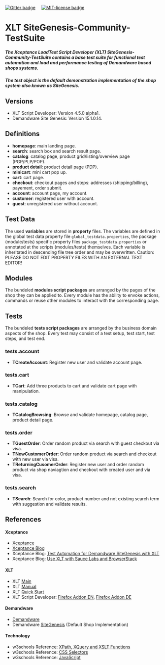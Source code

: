 <a href="https://gitter.im/dataduke/xlt-testsuite-documentation?utm_source=badge&utm_medium=badge&utm_campaign=pr-badge&utm_content=badge" target="_blank"><img src="https://badges.gitter.im/Join Chat.svg" alt="Gitter badge"></a> &nbsp; &nbsp; <a href="http://github.com/dataduke/xlt-testsuite-documentation/blob/master/LICENSE.md" target="_blank"><img src="http://img.shields.io/badge/License-MIT-blue.svg" alt="MIT-license badge"></a>

# XLT SiteGenesis-Community-TestSuite

##### The Xceptance LoadTest Script Developer (XLT) SiteGenesis-Community-TestSuite contains a base test suite for functional test automation and load and performance testing of Demandware based shops systems. 
##### The test object is the default demonstration implementation of the shop system also known as SiteGenesis.

## Versions

- XLT Script Developer: Version 4.5.0 alpha1.
- Demandware Site Genesis: Version 15.1.0.14.

## Definitions

- **homepage**: main landing page.
- **search**: search box and search result page.
- **catalog**: catalog page, product grid/listing/overview page (PGP/PLP/POP).
- **product detail**: product detail page (PDP).
- **minicart**: mini cart pop up.
- **cart**: cart page.
- **checkout**: checkout pages and steps: addresses (shipping/billing), payement, order submit.
- **account**: account page, my account.
- **customer**: registered user with account.
- **guest**: unregistered user without account.

## Test Data

The used **variables** are stored in **property** files. The variables are defined in the global test data property file `global_testdata.properties`, the package (module/tests) specific property files `package_testdata.properties` or annotated at the scripts (modules/tests) themselves. Each variable is inheritated in descending file tree order and may be overwritten. Caution: PLEASE DO NOT EDIT PROPERTY FILES WITH AN EXTERNAL TEXT EDITOR!

## Modules

The bundeled **modules script packages** are arranged by the pages of the shop they can be applied to. Every module has the ability to envoke actions, commands or reuse other modules to interact with the corresponding page.

## Tests

The bundeled **tests script packages** are arranged by the business domain aspects of the shop. Every test may consist of a test setup, test start, test steps, and test end. 

### tests.account

- **TCreateAccount**: Register new user and validate account page.

### tests.cart

- **TCart**: Add three products to cart and validate cart page with manipulation.

### tests.catalog

- **TCatalogBrowsing**: Browse and validate homepage, catalog page, product detail page.

### tests.order

- **TGuestOrder**: Order random product via search with guest checkout via visa.
- **TNewCustomerOrder**: Order random product via search and checkout with new user via visa.
- **TReturningCusomerOrder**: Register new user and order random product via shop naviagtion and checkout with created user and via visa.

### tests.search

- **TSearch**: Search for color, product number and not existing search term with suggestion and validate results.

## References

#### Xceptance

- [Xceptance](https://www.xceptance.de/en/)
- [Xceptance Blog](http://blog.xceptance.com/)
- Xceptance Blog: [Test Automation for Demandware SiteGenesis with XLT](http://blog.xceptance.com/2012/10/27/test-automation-for-demandware-sitegenesis-with-xlt/)
- Xceptance Blog: [Use XLT with Sauce Labs and BrowserStack](http://blog.xceptance.com/2014/03/12/use-xlt-with-sauce-labs-and-browserstack/)

#### XLT

- XLT [Main](https://www.xceptance.de/en/xlt/)
- XLT [Manual](https://lab.xceptance.de/releases/xlt/latest/user-manual.html)
- XLT [Quick Start](https://lab.xceptance.de/releases/xlt/latest/quick-start-guide.html)
- XLT Script Developer: [Firefox Addon EN](https://addons.mozilla.org/en-US/firefox/addon/xceptance-script-developer/), [Firefox Addon DE](https://addons.mozilla.org/de/firefox/addon/xceptance-script-developer/)

#### Demandware

- [Demandware](http://www.demandware.com/)
- Demandware [SiteGenesis](http://www.demandware.com/on/demandware.store/Sites-SiteGenesis-Site) (Default Shop Implementation)

#### Technology

- w3schools Reference: [XPath, XQuery and XSLT Functions](http://www.w3schools.com/jsref/default.asp)
- w3schools Reference: [CSS Selectors](http://www.w3schools.com/cssref/css_selectors.asp)
- w3schools Reference: [JavaScript](http://www.w3schools.com/jsref/default.asp)

